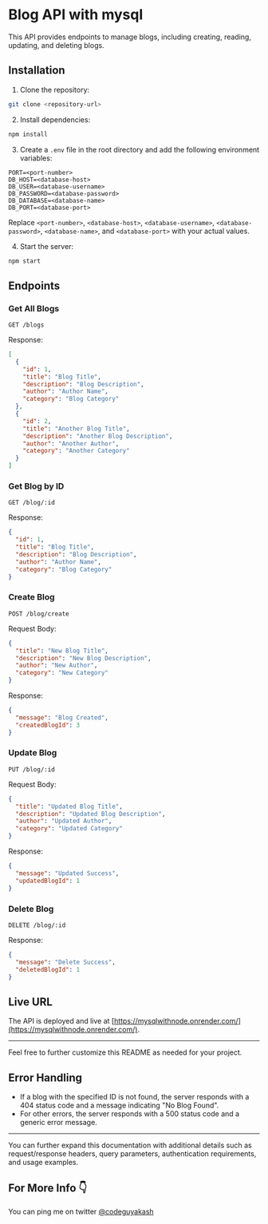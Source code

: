# Blog API with mysql

This API provides endpoints to manage blogs, including creating, reading, updating, and deleting blogs.

## Installation

1. Clone the repository:

```bash
git clone <repository-url>
```

2. Install dependencies:

```bash
npm install
```

3. Create a `.env` file in the root directory and add the following environment variables:

```
PORT=<port-number>
DB_HOST=<database-host>
DB_USER=<database-username>
DB_PASSWORD=<database-password>
DB_DATABASE=<database-name>
DB_PORT=<database-port>
```

Replace `<port-number>`, `<database-host>`, `<database-username>`, `<database-password>`, `<database-name>`, and `<database-port>` with your actual values.

4. Start the server:

```bash
npm start
```

## Endpoints

### Get All Blogs

```http
GET /blogs
```

Response:

```json
[
  {
    "id": 1,
    "title": "Blog Title",
    "description": "Blog Description",
    "author": "Author Name",
    "category": "Blog Category"
  },
  {
    "id": 2,
    "title": "Another Blog Title",
    "description": "Another Blog Description",
    "author": "Another Author",
    "category": "Another Category"
  }
]
```

### Get Blog by ID

```http
GET /blog/:id
```

Response:

```json
{
  "id": 1,
  "title": "Blog Title",
  "description": "Blog Description",
  "author": "Author Name",
  "category": "Blog Category"
}
```

### Create Blog

```http
POST /blog/create
```

Request Body:

```json
{
  "title": "New Blog Title",
  "description": "New Blog Description",
  "author": "New Author",
  "category": "New Category"
}
```

Response:

```json
{
  "message": "Blog Created",
  "createdBlogId": 3
}
```

### Update Blog

```http
PUT /blog/:id
```

Request Body:

```json
{
  "title": "Updated Blog Title",
  "description": "Updated Blog Description",
  "author": "Updated Author",
  "category": "Updated Category"
}
```

Response:

```json
{
  "message": "Updated Success",
  "updatedBlogId": 1
}
```

### Delete Blog

```http
DELETE /blog/:id
```

Response:

```json
{
  "message": "Delete Success",
  "deletedBlogId": 1
}
```

## Live URL

The API is deployed and live at [https://mysqlwithnode.onrender.com/](https://mysqlwithnode.onrender.com/).

---

Feel free to further customize this README as needed for your project.

## Error Handling

- If a blog with the specified ID is not found, the server responds with a 404 status code and a message indicating "No Blog Found".
- For other errors, the server responds with a 500 status code and a generic error message.

---

You can further expand this documentation with additional details such as request/response headers, query parameters, authentication requirements, and usage examples.

## For More Info 👇

You can ping me on twitter <a href="https://twitter.com/codeguyakash">@codeguyakash</a>
